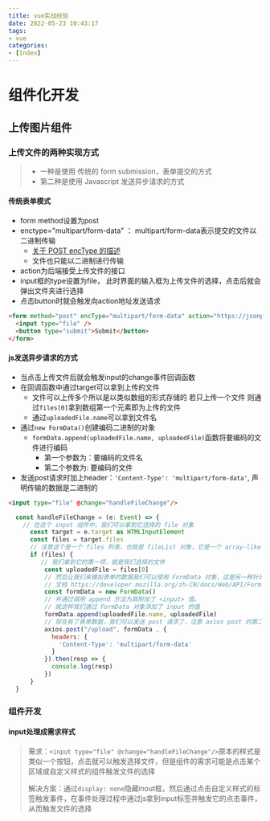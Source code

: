 ```yaml
---
title: vue实战经验
date: 2022-05-23 10:43:17
tags:
- vue
categories:
- [Index]
---
```




#  组件化开发

##  上传图片组件

###  上传文件的两种实现方式

> - 一种是使用 传统的 form submission，表单提交的方式
> - 第二种是使用 Javascript 发送异步请求的方式

####  **传统表单模式**

* form method设置为post
* enctype="multipart/form-data"  ： multipart/form-data表示提交的文件以二进制传输
  * [关于 POST encType 的描述](https://developer.mozilla.org/zh-CN/docs/Web/HTTP/Methods/POST)
  * 文件也只能以二进制进行传输
* action为后端接受上传文件的接口
* input框的type设置为file， 此时界面的输入框为上传文件的选择，点击后就会弹出文件夹进行选择
* 点击button时就会触发向action地址发送请求

```html
<form method="post" encType="multipart/form-data" action="https://jsonplaceholder.typicode.com/posts">
  <input type="file" />
  <button type="submit">Submit</button>
</form>  
```

####  js发送异步请求的方式

* 当点击上传文件后就会触发input的change事件回调函数
* 在回调函数中通过target可以拿到上传的文件
  * 文件可以上传多个所以是以类似数组的形式存储的  若只上传一个文件 则通过`files[0]`拿到数组第一个元素即为上传的文件
  * 通过`uploadedFile.name`可以拿到文件名
* 通过`new FormData()`创建编码二进制的对象
  * `formData.append(uploadedFile.name, uploadedFile)`函数将要编码的文件进行编码
    * 第一个参数为：要编码的文件名
    * 第二个参数为:  要编码的文件
* 发送post请求时加上header：`'Content-Type': 'multipart/form-data'`, 声明传输的数据是二进制的

```html
<input type="file" @change="handleFileChange"/>
```



```js
  const handleFileChange = (e: Event) => {
    // 在这个 input 组件中，我们可以拿到它选择的 file 对象
      const target = e.target as HTMLInputElement
      const files = target.files    
      // 注意这个是一个 files 列表，也就是 fileList 对象，它是一个 array-like 的 object，但是不是一个数组，它支持选择多个文件，所以它可能有多个
      if (files) {
         // 我们拿到它的第一项，就是我们选择的文件
          const uploadedFile = files[0]
          // 然后让我们来模拟表单的数据我们可以使用 FormData 对象，这是另一种针对 XHR2 设计的新数据类型。使用 FormData 能够很方便地实时以 JavaScript 创建 HTML <form>。
          // 文档 https://developer.mozilla.org/zh-CN/docs/Web/API/FormData
          const formData = new FormData()
          // 并通过调用 append 方法为其附加了 <input> 值。
          // 就这样我们通过 FormData 对象添加了 input 的值
          formData.append(uploadedFile.name, uploadedFile)
          // 现在有了表单数据，我们可以发送 post 请求了，注意 axios post 的第二个参数，即支持普通的 object，也支持 formData。在这里我们需要添加一个额外的 header，就是Content-type，这个对应的表单的 encType，为了传文件，我们修改成 mutilpart
          axios.post("/upload", formData , {
            headers: {
              'Content-Type': 'multipart/form-data'
            }
          }).then(resp => {
            console.log(resp)
          })
      }
  }
```

###  组件开发

####  input处理成需求样式

> 需求：`<input type="file" @change="handleFileChange"/>`原本的样式是类似一个按钮，点击就可以触发选择文件，但是组件的需求可能是点击某个区域或自定义样式的组件触发文件的选择
>
> 解决方案：通过`display: none`隐藏inout框，然后通过点击自定义样式的标签触发事件，在事件处理过程中通过js拿到input标签并触发它的点击事件，从而触发文件的选择
